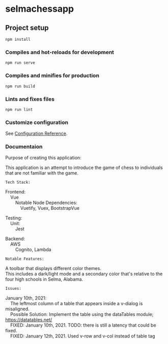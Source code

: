 # selmachessapp

## Project setup
```
npm install
```

### Compiles and hot-reloads for development
```
npm run serve
```

### Compiles and minifies for production
```
npm run build
```

### Lints and fixes files
```
npm run lint
```

### Customize configuration
See [Configuration Reference](https://cli.vuejs.org/config/).

### Documentaion

Purpose of creating this application:

This application is an attempt to introduce the game of chess to individuals that are not familiar with the game.

```
Tech Stack:
```

Frontend: <br />
&nbsp;&nbsp;&nbsp;&nbsp;Vue <br />
&nbsp;&nbsp;&nbsp;&nbsp;&nbsp;&nbsp;&nbsp;&nbsp;Notable Node Dependencies:<br />
&nbsp;&nbsp;&nbsp;&nbsp;&nbsp;&nbsp;&nbsp;&nbsp;&nbsp;&nbsp;&nbsp;&nbsp;Vuetify, Vuex, BootstrapVue<br />

Testing: <br />
&nbsp;&nbsp;&nbsp;&nbsp;Unit:<br />
&nbsp;&nbsp;&nbsp;&nbsp;&nbsp;&nbsp;&nbsp;&nbsp;Jest<br />

Backend:<br />
&nbsp;&nbsp;&nbsp;&nbsp;AWS<br />
&nbsp;&nbsp;&nbsp;&nbsp;&nbsp;&nbsp;&nbsp;&nbsp;Cognito, Lambda<br />

```
Notable Features:
```

A toolbar that displays different color themes.<br />
This includes a dark/light mode and a secondary color that's relative to the four high schools in Selma, Alabama. <br />

```
Issues:
```

January 10th, 2021:<br />
&nbsp;&nbsp;&nbsp;&nbsp;The leftmost column of a table that appears inside a v-dialog is misaligned.<br />
&nbsp;&nbsp;&nbsp;&nbsp;Possible Solution: Implement the table using the dataTables module; https://datatables.net/<br />
&nbsp;&nbsp;&nbsp;&nbsp;FIXED: January 10th, 2021. TODO: there is still a latency that could be fixed.<br />
&nbsp;&nbsp;&nbsp;&nbsp;FIXED: January 12th, 2021. Used v-row and v-col instead of table tag